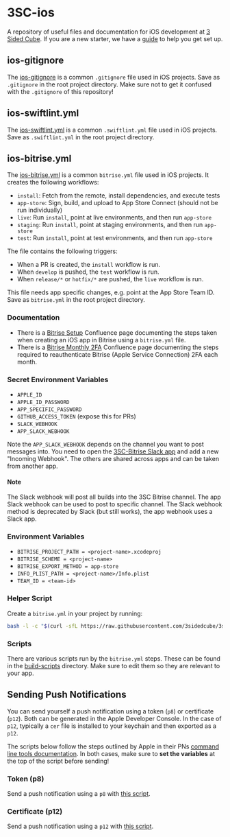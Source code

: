 # 3SC-ios
A repository of useful files and documentation for iOS development at [3 Sided Cube](https://3sidedcube.com/).
If you are a new starter, we have a [guide](https://github.com/3sidedcube/3SC-ios/blob/master/new-starters.md) to help you get set up.

## ios-gitignore
The [ios-gitignore](https://github.com/3sidedcube/3SC-ios/blob/master/ios-gitignore) is a common `.gitignore` file used in iOS projects.
Save as `.gitignore` in the root project directory.
Make sure not to get it confused with the `.gitignore` of this repository!

## ios-swiftlint.yml
The [ios-swiftlint.yml](https://github.com/3sidedcube/3SC-ios/blob/master/ios-swiftlint.yml) is a common `.swiftlint.yml` file used in iOS projects.
Save as `.swiftlint.yml` in the root project directory.

## ios-bitrise.yml
The [ios-bitrise.yml](https://github.com/3sidedcube/3SC-ios/blob/master/ios-bitrise.yml) is a common `bitrise.yml` file used in iOS projects.
It creates the following workflows:

* `install`: Fetch from the remote, install dependencies, and execute tests
* `app-store`: Sign, build, and upload to App Store Connect (should not be run individually)
* `live`: Run `install`, point at live environments, and then run `app-store`
* `staging`: Run `install`, point at staging environments, and then run `app-store`
* `test`: Run `install`, point at test environments, and then run `app-store`

The file contains the following triggers:

* When a PR is created, the `install` workflow is run.
* When `develop` is pushed, the `test` workflow is run.
* When `release/*` or `hotfix/*` are pushed, the `live` workflow is run.

This file needs app specific changes, e.g. point at the App Store Team ID.
Save as `bitrise.yml` in the root project directory.

### Documentation

* There is a [Bitrise Setup](https://3sidedcube.atlassian.net/wiki/spaces/IM/pages/2354413569) Confluence page documenting the steps taken when creating an iOS app in Bitrise using a `bitrise.yml` file.
* There is a [Bitrise Monthly 2FA](https://3sidedcube.atlassian.net/l/cp/28cp3Fv5) Confluence page documenting the steps required to reauthenticate Bitrise (Apple Service Connection) 2FA each month.

### Secret Environment Variables

* `APPLE_ID`
* `APPLE_ID_PASSWORD`
* `APP_SPECIFIC_PASSWORD`
* `GITHUB_ACCESS_TOKEN` (expose this for PRs)
* `SLACK_WEBHOOK`
* `APP_SLACK_WEBHOOK`

Note the `APP_SLACK_WEBHOOK` depends on the channel you want to post messages into.
You need to open the [3SC-Bitrise Slack app](https://api.slack.com/apps/A024S8Q7SKG) and add a new "Incoming Webhook".
The others are shared across apps and can be taken from another app.

#### Note

The Slack webhook will post all builds into the 3SC Bitrise channel.
The app Slack webhook can be used to post to specific channel.
The Slack webhook method is deprecated by Slack (but still works), the app webhook uses a Slack app.

### Environment Variables

* `BITRISE_PROJECT_PATH = <project-name>.xcodeproj`
* `BITRISE_SCHEME = <project-name>`
* `BITRISE_EXPORT_METHOD = app-store`
* `INFO_PLIST_PATH = <project-name>/Info.plist`
* `TEAM_ID = <team-id>`

### Helper Script
Create a `bitrise.yml` in your project by running:
```bash
bash -l -c "$(curl -sfL https://raw.githubusercontent.com/3sidedcube/3sc-ios/master/bitrise.sh)"
```

### Scripts
There are various scripts run by the `bitrise.yml` steps.
These can be found in the [build-scripts](https://github.com/3sidedcube/3SC-ios/blob/master/build-scripts) directory.
Make sure to edit them so they are relevant to your app.

## Sending Push Notifications

You can send yourself a push notification using a token (`p8`) or certificate (`p12`).
Both can be generated in the Apple Developer Console. 
In the case of `p12`, typically a `cer` file is installed to your keychain and then exported as a `p12`.

The scripts below follow the steps outlined by Apple in their PNs [command line tools documentation](https://developer.apple.com/documentation/usernotifications/sending_push_notifications_using_command-line_tools).
In both cases, make sure to **set the variables** at the top of the script before sending!

### Token (p8)
Send a push notification using a `p8` with [this script](https://github.com/3sidedcube/3SC-ios/blob/master/send-push-p8.sh).

### Certificate (p12)
Send a push notification using a `p12` with [this script](https://github.com/3sidedcube/3SC-ios/blob/master/send-push-p12.sh).
